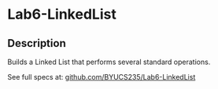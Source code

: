 # Lab6-LinkedList

## Description
Builds a Linked List that performs several standard operations.

See full specs at: [github.com/BYUCS235/Lab6-LinkedList](https://github.com/BYUCS235/Lab6-LinkedList)
